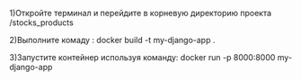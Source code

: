 
1)Откройте терминал и перейдите в корневую директорию проекта
   /stocks_products

2)Выполните комаду : docker build -t my-django-app .

3)Запустите контейнер используя команду: docker run -p 8000:8000 my-django-app

